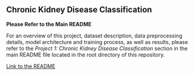 ## Chronic Kidney Disease Classification

**Please Refer to the Main README**

For an overview of this project, dataset description, data preprocessing details, model architecture and training process, as well as results, please refer to the _Project 1: Chronic Kidney Disease Classification_ section in the main README file located in the root directory of this repository.

[Link to the README](https://github.com/cayscays/neural-network-from-scratch/blob/main/README.md#project-1-chronic-kidney-disease-classification)

